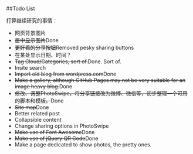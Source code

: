 ##Todo List

打算继续研究的事情：

- 网页背景图片
- <del>居中显示图片</del>Done
- <del>更好看的分享按钮</del>Removed pesky sharing buttons
- 在某处显示日期、时间？
- <del>Tag Cloud/Categories, sort of.</del>Done. Sort of.
- Insite search
- <del>Import old blog from wordpress.com</del>Done
- <del>Make a gallery, although GitHub Pages may not be very suitable for an image heavy blog.</del>Done
- <del>修改、调整PhotoSwipe，将分享链接改为微博、微信等，初步整理一个可用的脚本和模板。</del>Done
- <del>Site map</del>Done
- Better related post
- Collapsible content
- Change sharing options in PhotoSwipe
- <del>Make use of Font Awesome</del>Done
- <del>Make use of jQuery QR Code</del>Done
- Make a page dedicated to show photos, the pretty ones.